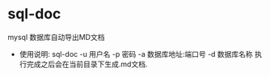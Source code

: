 # sql-doc
mysql 数据库自动导出MD文档
- 使用说明: sql-doc -u 用户名 -p 密码 -a 数据库地址:端口号 -d 数据库名称
 执行完成之后会在当前目录下生成.md文档.
